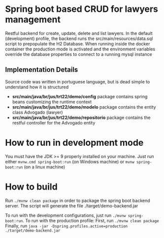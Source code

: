 # Spring boot based CRUD for lawyers management

Restful backend for create, update, delete and list lawyers.
In the default (development) profile, the backend runs the src/main/resources/data.sql script
to prepopulate the H2 Database. When running inside the docker container the production mode is activated and the environment variables override the database properties to connect to a running mysql instance

## Implementation Details

Source code was written in portuguese language, but is dead simple to understand how it is structured

- **src/main/java/br/jus/trt22/demo/config** package contains spring beans customizing the runtime context
- **src/main/java/br/jus/trt22/demo/modelo** package contains the entity class Advogado (lawyer)
- **src/main/java/br/jus/trt22/demo/repositorio** package contains the restful controller for the Advogado entity

# How to run in development mode

You must have the JDK >= 9 properly installed on your machine.
Just run either `mvnw.cmd spring-boot:run` (on Windows machine) or `mvnw spring-boot:run` (on a linux machine)

# How to build

Run `./mvnw clean package` in order to package the spring boot backend server. The script will generate the file ./target/demo-backend.jar

To run with the development configurations, just run `./mvnw spring-boot:run`.
To run with the production profile:
    First, run `./mvnw clean package`
    Finally, run `java -jar -Dspring.profiles.active=production ./target/demo-backend.jar`